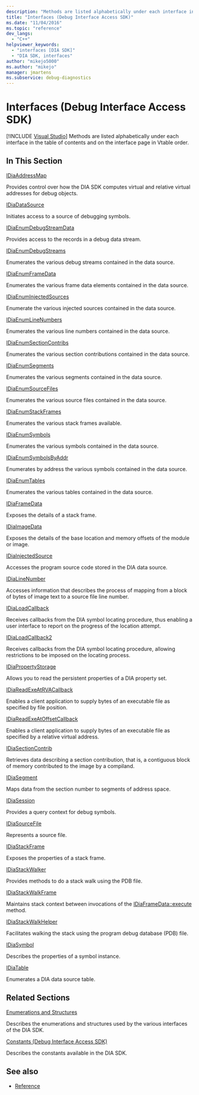 ```yaml
---
description: "Methods are listed alphabetically under each interface in the table of contents and on the interface page in Vtable order."
title: "Interfaces (Debug Interface Access SDK)"
ms.date: "11/04/2016"
ms.topic: "reference"
dev_langs:
  - "C++"
helpviewer_keywords:
  - "interfaces [DIA SDK]"
  - "DIA SDK, interfaces"
author: "mikejo5000"
ms.author: "mikejo"
manager: jmartens
ms.subservice: debug-diagnostics
---
```

# Interfaces (Debug Interface Access SDK)

 [!INCLUDE [Visual Studio](~/includes/applies-to-version/vs-windows-only.md)]
Methods are listed alphabetically under each interface in the table of contents and on the interface page in Vtable order.

## In This Section

[IDiaAddressMap](../../debugger/debug-interface-access/idiaaddressmap.md)

Provides control over how the DIA SDK computes virtual and relative virtual addresses for debug objects.

[IDiaDataSource](../../debugger/debug-interface-access/idiadatasource.md)

Initiates access to a source of debugging symbols.

[IDiaEnumDebugStreamData](../../debugger/debug-interface-access/idiaenumdebugstreamdata.md)

Provides access to the records in a debug data stream.

[IDiaEnumDebugStreams](../../debugger/debug-interface-access/idiaenumdebugstreams.md)

Enumerates the various debug streams contained in the data source.

[IDiaEnumFrameData](../../debugger/debug-interface-access/idiaenumframedata.md)

Enumerates the various frame data elements contained in the data source.

[IDiaEnumInjectedSources](../../debugger/debug-interface-access/idiaenuminjectedsources.md)

Enumerate the various injected sources contained in the data source.

[IDiaEnumLineNumbers](../../debugger/debug-interface-access/idiaenumlinenumbers.md)

Enumerates the various line numbers contained in the data source.

[IDiaEnumSectionContribs](../../debugger/debug-interface-access/idiaenumsectioncontribs.md)

Enumerates the various section contributions contained in the data source.

[IDiaEnumSegments](../../debugger/debug-interface-access/idiaenumsegments.md)

Enumerates the various segments contained in the data source.

[IDiaEnumSourceFiles](../../debugger/debug-interface-access/idiaenumsourcefiles.md)

Enumerates the various source files contained in the data source.

[IDiaEnumStackFrames](../../debugger/debug-interface-access/idiaenumstackframes.md)

Enumerates the various stack frames available.

[IDiaEnumSymbols](../../debugger/debug-interface-access/idiaenumsymbols.md)

Enumerates the various symbols contained in the data source.

[IDiaEnumSymbolsByAddr](../../debugger/debug-interface-access/idiaenumsymbolsbyaddr.md)

Enumerates by address the various symbols contained in the data source.

[IDiaEnumTables](../../debugger/debug-interface-access/idiaenumtables.md)

Enumerates the various tables contained in the data source.

[IDiaFrameData](../../debugger/debug-interface-access/idiaframedata.md)

Exposes the details of a stack frame.

[IDiaImageData](../../debugger/debug-interface-access/idiaimagedata.md)

Exposes the details of the base location and memory offsets of the module or image.

[IDiaInjectedSource](../../debugger/debug-interface-access/idiainjectedsource.md)

Accesses the program source code stored in the DIA data source.

[IDiaLineNumber](../../debugger/debug-interface-access/idialinenumber.md)

Accesses information that describes the process of mapping from a block of bytes of image text to a source file line number.

[IDiaLoadCallback](../../debugger/debug-interface-access/idialoadcallback.md)

Receives callbacks from the DIA symbol locating procedure, thus enabling a user interface to report on the progress of the location attempt.

[IDiaLoadCallback2](../../debugger/debug-interface-access/idialoadcallback2.md)

Receives callbacks from the DIA symbol locating procedure, allowing restrictions to be imposed on the locating process.

[IDiaPropertyStorage](../../debugger/debug-interface-access/idiapropertystorage.md)

Allows you to read the persistent properties of a DIA property set.

[IDiaReadExeAtRVACallback](../../debugger/debug-interface-access/idiareadexeatrvacallback.md)

Enables a client application to supply bytes of an executable file as specified by file position.

[IDiaReadExeAtOffsetCallback](../../debugger/debug-interface-access/idiareadexeatoffsetcallback.md)

Enables a client application to supply bytes of an executable file as specified by a relative virtual address.

[IDiaSectionContrib](../../debugger/debug-interface-access/idiasectioncontrib.md)

Retrieves data describing a section contribution, that is, a contiguous block of memory contributed to the image by a compiland.

[IDiaSegment](../../debugger/debug-interface-access/idiasegment.md)

Maps data from the section number to segments of address space.

[IDiaSession](../../debugger/debug-interface-access/idiasession.md)

Provides a query context for debug symbols.

[IDiaSourceFile](../../debugger/debug-interface-access/idiasourcefile.md)

Represents a source file.

[IDiaStackFrame](../../debugger/debug-interface-access/idiastackframe.md)

Exposes the properties of a stack frame.

[IDiaStackWalker](../../debugger/debug-interface-access/idiastackwalker.md)

Provides methods to do a stack walk using the PDB file.

[IDiaStackWalkFrame](../../debugger/debug-interface-access/idiastackwalkframe.md)

Maintains stack context between invocations of the [IDiaFrameData::execute](../../debugger/debug-interface-access/idiaframedata-execute.md) method.

[IDiaStackWalkHelper](../../debugger/debug-interface-access/idiastackwalkhelper.md)

Facilitates walking the stack using the program debug database (PDB) file.

[IDiaSymbol](../../debugger/debug-interface-access/idiasymbol.md)

Describes the properties of a symbol instance.

[IDiaTable](../../debugger/debug-interface-access/idiatable.md)

Enumerates a DIA data source table.

## Related Sections
[Enumerations and Structures](../../debugger/debug-interface-access/enumerations-and-structures.md)

Describes the enumerations and structures used by the various interfaces of the DIA SDK.

[Constants (Debug Interface Access SDK)](../../debugger/debug-interface-access/constants-debug-interface-access-sdk.md)

Describes the constants available in the DIA SDK.

## See also

- [Reference](../../debugger/debug-interface-access/debug-interface-access-sdk-reference.md)
